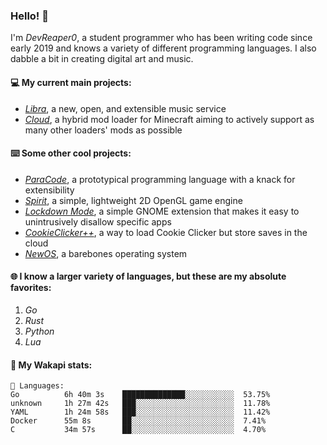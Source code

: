 ### Hello! 👋

I'm _DevReaper0_, a student programmer who has been writing code since early 2019 and knows a variety of different programming languages. I also dabble a bit in creating digital art and music.

#### 💻 My current main projects:

-   _[Libra](https://github.com/LibraMusic)_, a new, open, and extensible music service
-   _[Cloud](https://github.com/CloudLoaderMC/CloudLoader)_, a hybrid mod loader for Minecraft aiming to actively support as many other loaders' mods as possible

#### ⌨️ Some other cool projects:

-   _[ParaCode](https://github.com/ParaCodeLang/ParaCode)_, a prototypical programming language with a knack for extensibility
-   _[Spirit](https://gitlab.com/DevReaper0/SpiritEngine)_, a simple, lightweight 2D OpenGL game engine
-   _[Lockdown Mode](https://github.com/DevReaper0/GNOME-LockdownMode)_, a simple GNOME extension that makes it easy to unintrusively disallow specific apps
-   _[CookieClicker++](https://github.com/DevReaper0/CookieClickerPlusPlus)_, a way to load Cookie Clicker but store saves in the cloud
-   _[NewOS](https://github.com/DevReaper0/NewOS)_, a barebones operating system

#### 🌐 I know a larger variety of languages, but these are my absolute favorites:

1. _Go_
2. _Rust_
3. _Python_
4. _Lua_

#### 📡 My Wakapi stats:

```text
💾 Languages:
Go          6h 40m 3s    ██████████████░░░░░░░░░░░  53.75%
unknown     1h 27m 42s   ███░░░░░░░░░░░░░░░░░░░░░░  11.78%
YAML        1h 24m 58s   ███░░░░░░░░░░░░░░░░░░░░░░  11.42%
Docker      55m 8s       ██░░░░░░░░░░░░░░░░░░░░░░░  7.41%
C           34m 57s      ██░░░░░░░░░░░░░░░░░░░░░░░  4.70%
```

